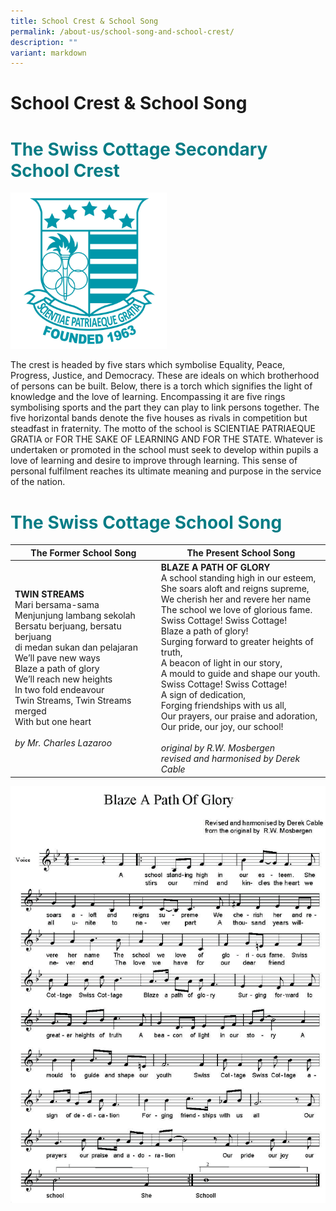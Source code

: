 ```yaml
---
title: School Crest & School Song
permalink: /about-us/school-song-and-school-crest/
description: ""
variant: markdown
---
```

# School Crest &amp; School Song
<h1 style="color: #077c85 !important; font-size: 2em; font-weight: bold;">
  The Swiss Cottage Secondary School Crest
</h1>
<p>
<img style="width: 250px; height: auto;" alt="Swiss Cottage Secondary School Logo" src="/images/SCSS_Main_Logo__For_Normal_Use_Only_.jpg">

</p><p>
  The crest is headed by five stars which symbolise 
Equality, Peace, Progress, Justice, and Democracy. 
  These are ideals on which brotherhood of persons can be built.
  Below, there is a torch which signifies the light of knowledge and the love of learning.
  Encompassing it are five rings symbolising sports and the part they can play to link persons together.
  The five horizontal bands denote the five houses as rivals in competition but steadfast in fraternity. The motto of the school is SCIENTIAE PATRIAEQUE GRATIA or FOR THE SAKE OF LEARNING AND FOR THE STATE. Whatever is undertaken or promoted in the school must seek to develop within pupils a love of learning and desire to improve through learning. This sense of personal fulfilment reaches its ultimate meaning and purpose in the service of the nation. 
</p><p>
</p><h1 style="color: #077c85 !important; font-size: 2em; font-weight: bold;">
  The Swiss Cottage School Song
</h1>

| **The Former School Song** | **The Present School Song** |
|--------------------------|----------------------------|
| **TWIN STREAMS**<br>Mari bersama-sama<br>Menjunjung lambang sekolah<br>Bersatu berjuang, bersatu berjuang<br>di medan sukan dan pelajaran<br>We’ll pave new ways<br>Blaze a path of glory<br>We’ll reach new heights<br>In two fold endeavour<br>Twin Streams, Twin Streams merged<br>With but one heart<br><br><em>by Mr. Charles Lazaroo</em> | **BLAZE A PATH OF GLORY**<br>A school standing high in our esteem,<br>She soars aloft and reigns supreme,<br>We cherish her and revere her name<br>The school we love of glorious fame.<br>Swiss Cottage! Swiss Cottage!<br>Blaze a path of glory!<br>Surging forward to greater heights of truth,<br>A beacon of light in our story,<br>A mould to guide and shape our youth.<br>Swiss Cottage! Swiss Cottage!<br>A sign of dedication,<br>Forging friendships with us all,<br>Our prayers, our praise and adoration,<br>Our pride, our joy, our school!<br><br><em>original by R.W. Mosbergen</em> <br><em>revised and harmonised by Derek Cable</em> |

<p>
<img style="width: 600px; height: auto;" alt="School Song" src="/images/schoolsong.png">
</p>
